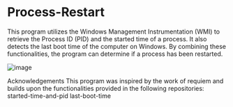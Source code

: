 # Process-Restart


This program utilizes the Windows Management Instrumentation (WMI) to retrieve the Process ID (PID) and the started time of a process. It also detects the last boot time of the computer on Windows. By combining these functionalities, the program can determine if a process has been restarted. 


![image](https://github.com/Beegangw/Process-Restart/assets/125098396/76fb213a-1cbd-4759-a50d-44408b06a227)


Acknowledgements
This program was inspired by the work of requiem and builds upon the functionalities provided in the following repositories:
started-time-and-pid
last-boot-time



